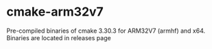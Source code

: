 # cmake-arm32v7
Pre-compiled binaries of cmake 3.30.3 for ARM32V7 (armhf) and x64.
Binaries are located in releases page
